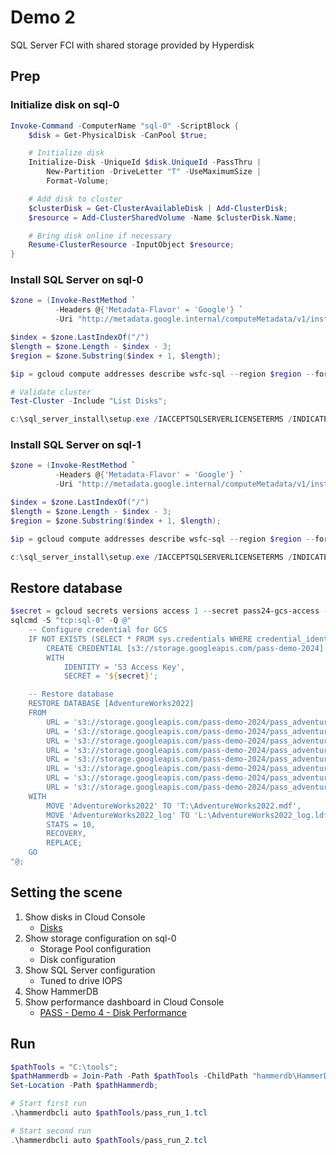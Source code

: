 # Demo 2

SQL Server FCI with shared storage provided by Hyperdisk

## Prep

### Initialize disk on sql-0

```powershell
Invoke-Command -ComputerName "sql-0" -ScriptBlock {
    $disk = Get-PhysicalDisk -CanPool $true;

    # Initialize disk
    Initialize-Disk -UniqueId $disk.UniqueId -PassThru |
        New-Partition -DriveLetter "T" -UseMaximumSize | 
        Format-Volume;

    # Add disk to cluster
    $clusterDisk = Get-ClusterAvailableDisk | Add-ClusterDisk;
    $resource = Add-ClusterSharedVolume -Name $clusterDisk.Name;

    # Bring disk online if necessary
    Resume-ClusterResource -InputObject $resource;
}
```

### Install SQL Server on sql-0

```powershell
$zone = (Invoke-RestMethod `
          -Headers @{'Metadata-Flavor' = 'Google'} `
          -Uri "http://metadata.google.internal/computeMetadata/v1/instance/zone")

$index = $zone.LastIndexOf("/")
$length = $zone.Length - $index - 3;
$region = $zone.Substring($index + 1, $length);

$ip = gcloud compute addresses describe wsfc-sql --region $region --format "value(address)";

# Validate cluster
Test-Cluster -Include "List Disks";

c:\sql_server_install\setup.exe /IACCEPTSQLSERVERLICENSETERMS /INDICATEPROGRESS /Q /ACTION=InstallFailoverCluster /FEATURES=SQLEngine,FullText /INSTANCENAME=MSSQLSERVER /FAILOVERCLUSTERIPADDRESSES="IPv4;$ip;Cluster Network 1;255.255.0.0" /FAILOVERCLUSTERDISKS="Cluster Disk 1" /FAILOVERCLUSTERNETWORKNAME=sql /AGTSVCACCOUNT=PASS24\s-SqlAgent /AGTSVCPASSWORD=Admin123Admin123 /SQLSVCACCOUNT=PASS24\s-SqlEngine /SQLSVCPASSWORD=Admin123Admin123 /INSTALLSQLDATADIR=C:\ClusterStorage\Volume1 /SqlSysadminAccounts=PASS24\g-SqlAdministrators
```

### Install SQL Server on sql-1

```powershell
$zone = (Invoke-RestMethod `
          -Headers @{'Metadata-Flavor' = 'Google'} `
          -Uri "http://metadata.google.internal/computeMetadata/v1/instance/zone")

$index = $zone.LastIndexOf("/")
$length = $zone.Length - $index - 3;
$region = $zone.Substring($index + 1, $length);

$ip = gcloud compute addresses describe wsfc-sql --region $region --format "value(address)";

c:\sql_server_install\setup.exe /IACCEPTSQLSERVERLICENSETERMS /INDICATEPROGRESS /Q /ACTION=AddNode /INSTANCENAME=MSSQLSERVER /FAILOVERCLUSTERIPADDRESSES="IPv4;$ip;Cluster Network 1;255.255.0.0" /FAILOVERCLUSTERNETWORKNAME=sql /AGTSVCACCOUNT=PASS24\s-SqlAgent /AGTSVCPASSWORD=Admin123Admin123 /SQLSVCACCOUNT=PASS24\s-SqlEngine /SQLSVCPASSWORD=Admin123Admin123 /CONFIRMIPDEPENDENCYCHANGE=0
```

## Restore database

```powershell
$secret = gcloud secrets versions access 1 --secret pass24-gcs-access --project cbpetersen-shared;
sqlcmd -S "tcp:sql-0" -Q @"
    -- Configure credential for GCS
	IF NOT EXISTS (SELECT * FROM sys.credentials WHERE credential_identity = 'S3 Access Key')
		CREATE CREDENTIAL [s3://storage.googleapis.com/pass-demo-2024]
		WITH
			IDENTITY = 'S3 Access Key',
			SECRET = '${secret}';

    -- Restore database
    RESTORE DATABASE [AdventureWorks2022]
    FROM
        URL = 's3://storage.googleapis.com/pass-demo-2024/pass_adventureworks_01.bak',
        URL = 's3://storage.googleapis.com/pass-demo-2024/pass_adventureworks_02.bak',
        URL = 's3://storage.googleapis.com/pass-demo-2024/pass_adventureworks_03.bak',
        URL = 's3://storage.googleapis.com/pass-demo-2024/pass_adventureworks_04.bak',
        URL = 's3://storage.googleapis.com/pass-demo-2024/pass_adventureworks_05.bak',
        URL = 's3://storage.googleapis.com/pass-demo-2024/pass_adventureworks_06.bak',
        URL = 's3://storage.googleapis.com/pass-demo-2024/pass_adventureworks_07.bak',
        URL = 's3://storage.googleapis.com/pass-demo-2024/pass_adventureworks_08.bak'
    WITH 
        MOVE 'AdventureWorks2022' TO 'T:\AdventureWorks2022.mdf',
        MOVE 'AdventureWorks2022_log' TO 'L:\AdventureWorks2022_log.ldf',
        STATS = 10, 
        RECOVERY,
        REPLACE;
    GO
"@;
```

## Setting the scene

1. Show disks in Cloud Console
    * [Disks](https://console.cloud.google.com/compute/disks)
1. Show storage configuration on sql-0
    * Storage Pool configuration
    * Disk configuration
1. Show SQL Server configuration
    * Tuned to drive IOPS
1. Show HammerDB
1. Show performance dashboard in Cloud Console
    * [PASS - Demo 4 - Disk Performance](https://console.cloud.google.com/monitoring/dashboards)

## Run

```powershell
$pathTools = "C:\tools";
$pathHammerdb = Join-Path -Path $pathTools -ChildPath "hammerdb\HammerDB-4.12";
Set-Location -Path $pathHammerdb;

# Start first run
.\hammerdbcli auto $pathTools/pass_run_1.tcl

# Start second run
.\hammerdbcli auto $pathTools/pass_run_2.tcl
```